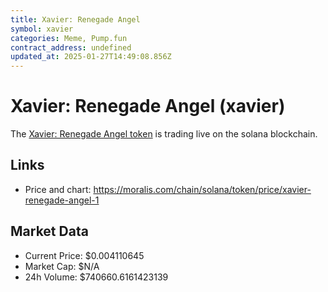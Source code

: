 ```yaml
---
title: Xavier: Renegade Angel
symbol: xavier
categories: Meme, Pump.fun
contract_address: undefined
updated_at: 2025-01-27T14:49:08.856Z
---
```


# Xavier: Renegade Angel (xavier)
The [Xavier: Renegade Angel token](https://moralis.com/chain/solana/token/price/xavier-renegade-angel-1) is trading live on the solana blockchain.

## Links
- Price and chart: https://moralis.com/chain/solana/token/price/xavier-renegade-angel-1

## Market Data
- Current Price: $0.004110645
- Market Cap: $N/A
- 24h Volume: $740660.6161423139
